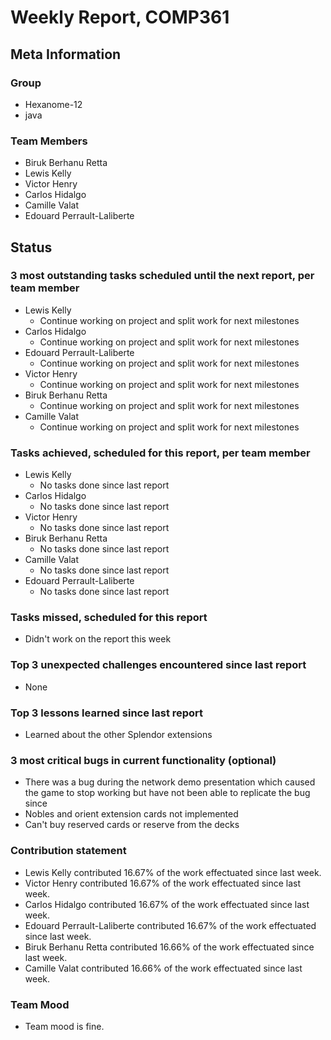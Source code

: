 # Weekly Report, COMP361

## Meta Information

### Group

 * Hexanome-12
 * java

### Team Members

 * Biruk Berhanu Retta
 * Lewis Kelly
 * Victor Henry
 * Carlos Hidalgo
 * Camille Valat
 * Edouard Perrault-Laliberte

## Status

### 3 most outstanding tasks scheduled until the next report, per team member

 * Lewis Kelly
   * Continue working on project and split work for next milestones
 * Carlos Hidalgo
   * Continue working on project and split work for next milestones
 * Edouard Perrault-Laliberte
   * Continue working on project and split work for next milestones
 * Victor Henry
   * Continue working on project and split work for next milestones
 * Biruk Berhanu Retta
   * Continue working on project and split work for next milestones
 * Camille Valat
   * Continue working on project and split work for next milestones

### Tasks achieved, scheduled for this report, per team member

 * Lewis Kelly
   * No tasks done since last report
 * Carlos Hidalgo
   * No tasks done since last report
 * Victor Henry
   * No tasks done since last report
 * Biruk Berhanu Retta
   * No tasks done since last report
 * Camille Valat
   * No tasks done since last report
 * Edouard Perrault-Laliberte
   * No tasks done since last report

### Tasks missed, scheduled for this report

 * Didn't work on the report this week

### Top 3 unexpected challenges encountered since last report

 * None

### Top 3 lessons learned since last report

 * Learned about the other Splendor extensions

### 3 most critical bugs in current functionality (optional)

 * There was a bug during the network demo presentation which caused the game to stop working but have not been able to replicate the bug since
 * Nobles and orient extension cards not implemented
 * Can't buy reserved cards or reserve from the decks

### Contribution statement

 * Lewis Kelly contributed 16.67% of the work effectuated since last week.
 * Victor Henry contributed 16.67% of the work effectuated since last week.
 * Carlos Hidalgo contributed 16.67% of the work effectuated since last week.
 * Edouard Perrault-Laliberte contributed 16.67% of the work effectuated since last week.
 * Biruk Berhanu Retta contributed 16.66% of the work effectuated since last week.
 * Camille Valat contributed 16.66% of the work effectuated since last week.

### Team Mood

 * Team mood is fine.

